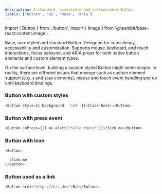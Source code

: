 ```yaml
---
description: A standard, accessible and customizable Button
labels: ['button', 'ui', 'base', 'aria']
---
```


import { Button } from './button';
import { Image } from '@teambit/base-react.content.image';

Base, non-styled and standard Button. Designed for consistency, accessability and customization. Supports mouse, keyboard, and touch interactions, focus behavior, and ARIA props for both native button elements and custom element types.

On the surface level, building a custom styled Button might seem simple. In reality, there are different issues that emerge such as custom element support (e.g. `a` and `span` elements), mouse and touch event handling and up until keyboard bindings.

### Button with custom styles

```ts live=true
<Button style={{ background: 'red' }}>Click here!</Button>
```

### Button with press event

```ts live=true
<Button onPress={() => alert('hello there!')}>click me</Button>
```

### Button with Icon

```ts live
<Button>
  
  click me
</Button>
```

### Button used as a link

```ts live=true
<Button href="https://bit.dev">Bit</Button>
```
